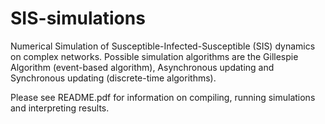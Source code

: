 # SIS-simulations

Numerical Simulation of Susceptible-Infected-Susceptible (SIS) dynamics on complex networks. Possible simulation algorithms are the Gillespie Algorithm (event-based algorithm), Asynchronous updating and Synchronous updating (discrete-time algorithms). 

Please see README.pdf for information on compiling, running simulations and interpreting results.
